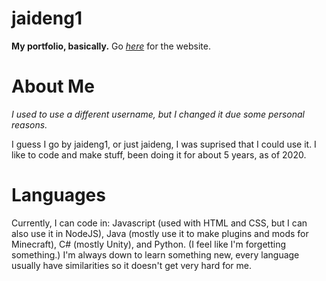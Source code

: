 # jaideng1
**My portfolio, basically.**
Go [*here*](https://jaideng1.github.io) for the website.

# About Me

*I used to use a different username, but I changed it due some personal reasons.*

I guess I go by jaideng1, or just jaideng, I was suprised that I could use it. I like to code and make stuff, been doing it for about 5 years, as of 2020.

# Languages

Currently, I can code in: Javascript (used with HTML and CSS, but I can also use it in NodeJS), Java (mostly use it to make plugins and mods for Minecraft), C# (mostly Unity), and Python. (I feel like I'm forgetting something.)
I'm always down to learn something new, every language usually have similarities so it doesn't get very hard for me.

